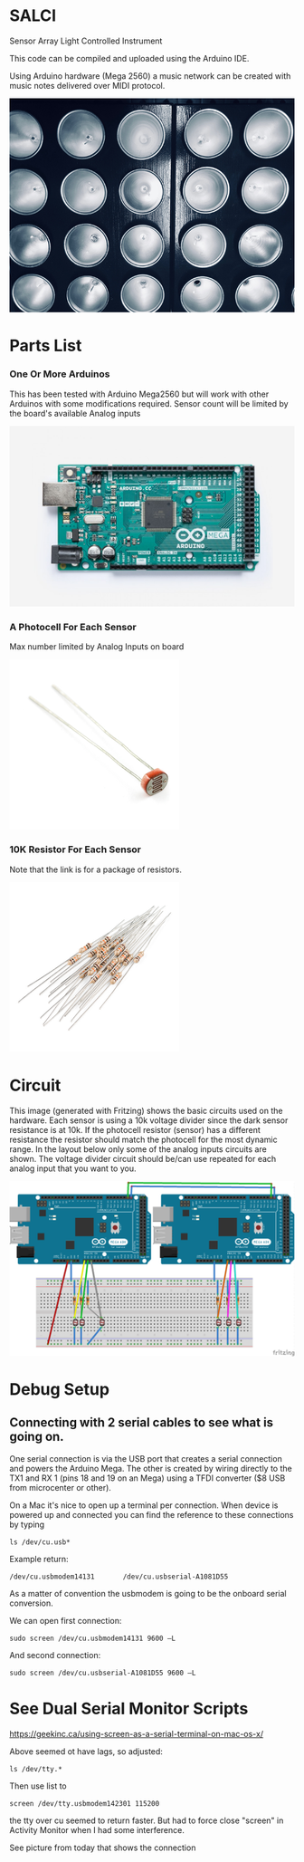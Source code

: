 # SALCI
Sensor Array Light Controlled Instrument

This code can be compiled and uploaded using the Arduino IDE. 

Using Arduino hardware (Mega 2560) a music network can be created
with music notes delivered over MIDI protocol.




<a href="#">
<img src="https://github.com/dunhampa/SALCI/blob/master/content/SALCIThumb.png">
</a>


# Parts List

### One Or More Arduinos
This has been tested with Arduino Mega2560 but will work with other Arduinos with some modifications required.  Sensor count will be limited by the board's available Analog inputs

<a href="#">
<img src="https://github.com/dunhampa/SALCI/blob/master/content/arduino_mega2560.jpg" width="600">
</a>


### A Photocell For Each Sensor 
Max number limited by Analog Inputs on board

<a href="https://www.sparkfun.com/products/11508">
<img src="https://github.com/dunhampa/SALCI/blob/master/content/Mini_Photocell.jpg" width="300">
</a>

### 10K Resistor For Each Sensor 
Note that the link is for a package of resistors.

<a href="https://www.sparkfun.com/products/9088">
<img src="https://github.com/dunhampa/SALCI/blob/master/content/10k_resistor.jpg" width="300">
</a>

# Circuit

This image (generated with Fritzing) shows the basic circuits used on the hardware. Each sensor is using a 10k voltage divider since the dark sensor resistance is at 10k. If the photocell resistor (sensor) has a different resistance the resistor should match the photocell for the most dynamic range. In the layout below only some of the analog inputs circuits are shown. The voltage divider circuit should be/can use repeated for each analog input that you want to you.

<a href="#">
<img src="https://github.com/dunhampa/SALCI/blob/master/content/SALCI_Layout.png">
</a>




# Debug Setup

## Connecting with 2 serial cables to see what is going on.  

One serial connection is via the USB port that creates a serial connection and powers the Arduino Mega. The other is created by wiring directly to the TX1 and RX 1 (pins 18 and 19 on an Mega) using a TFDI converter ($8 USB from microcenter or other).

On a Mac it's nice to open up a terminal per connection. 
When device is powered up and connected you can find the reference to these connections by typing

```
ls /dev/cu.usb*
```

Example return:

```
/dev/cu.usbmodem14131		/dev/cu.usbserial-A1081D55
```

As a matter of convention the usbmodem is going to be the onboard serial conversion. 

We can open first connection:

```
sudo screen /dev/cu.usbmodem14131 9600 –L
```

And second connection:

```
sudo screen /dev/cu.usbserial-A1081D55 9600 –L
```

# See Dual Serial Monitor Scripts

https://geekinc.ca/using-screen-as-a-serial-terminal-on-mac-os-x/

Above seemed ot have lags, so adjusted:

```
ls /dev/tty.*
```

Then use list to 

```
screen /dev/tty.usbmodem142301 115200
 ```
 
 the tty over cu seemed to return faster.
 But had to force close "screen" in Activity Monitor when I had some interference.
 
 See picture from today that shows the connection
